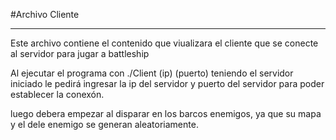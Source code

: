 #Archivo Cliente

----
Este archivo contiene el contenido que viualizara el cliente
que se conecte al servidor para jugar a battleship

Al ejecutar el programa con ./Client (ip) (puerto) teniendo el servidor iniciado
le pedirá ingresar la ip del servidor y puerto del servidor para 
poder establecer la conexón.

luego debera empezar al disparar en los barcos enemigos, ya que 
su mapa y el dele enemigo se generan aleatoriamente.